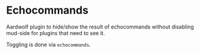 # Echocommands
Aardwolf plugin to hide/show the result of echocommands without disabling mud-side for plugins that need to see it.

Toggling is done via `echocommands`.
